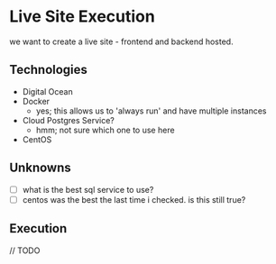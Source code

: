 # Live Site Execution
we want to create a live site - frontend and backend hosted.

## Technologies
- Digital Ocean
- Docker
    - yes; this allows us to 'always run' and have multiple instances
- Cloud Postgres Service?
    - hmm; not sure which one to use here
- CentOS

## Unknowns
- [ ] what is the best sql service to use?
- [ ] centos was the best the last time i checked. is this still true?

## Execution
// TODO 